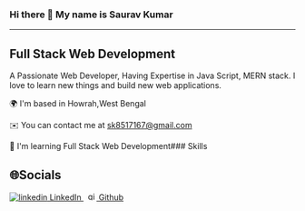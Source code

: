 ### Hi there 👋 My name is Saurav Kumar
------------------------------------------------
Full Stack Web Development
------------------------------------------------
A Passionate Web Developer, Having Expertise in Java Script, MERN stack. I love to learn new things and build new web applications.

🌍  I'm based in Howrah,West Bengal 

✉️  You can contact me at sk8517167@gmail.com 

🧠  I'm learning Full Stack Web Development### Skills

🌐Socials
-----------------------------------------------
<p>
  <a href="https://www.linkedin.com/in/saurav-kumar-693314201/" rel="nofollow noreferrer">
    <img src="https://i.stack.imgur.com/gVE0j.png" alt="linkedin"> LinkedIn
  </a> &nbsp; 
  <a href="https://github.com/Saurav903" rel="nofollow noreferrer">
    <img src="https://cdn-icons-png.flaticon.com/512/25/25231.png" alt="github" width="15px"> Github
  </a>
</p>


<!--
**Saurav903/Saurav903** is a ✨ _special_ ✨ repository because its `README.md` (this file) appears on your GitHub profile.

Here are some ideas to get you started:

- 🔭 I’m currently working on ...
- 🌱 I’m currently learning ...
- 👯 I’m looking to collaborate on ...
- 🤔 I’m looking for help with ...
- 💬 Ask me about ...
- 📫 How to reach me: ...
- 😄 Pronouns: ...
- ⚡ Fun fact: ...
-->
